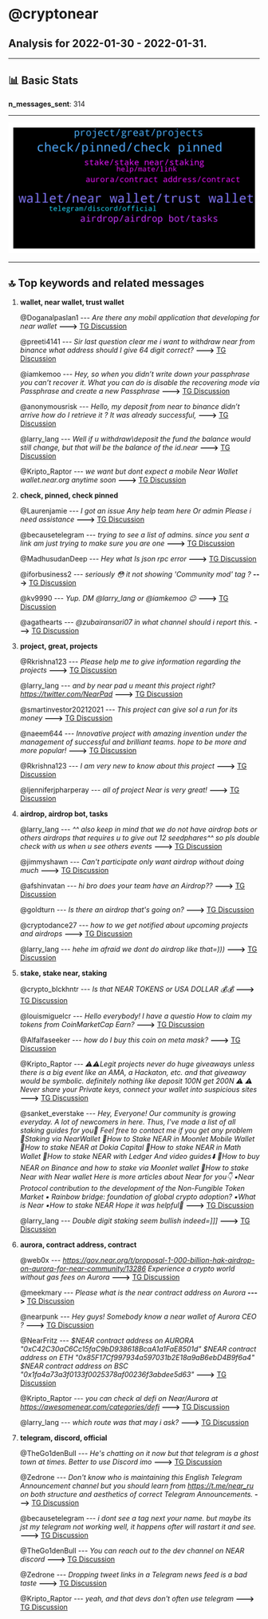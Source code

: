 # **@cryptonear**
 ## Analysis for **2022-01-30** - **2022-01-31**.

---

## 📊 **Basic Stats**

**n_messages_sent**: 314

---
![wordcloud](cryptonear_1Days_wordcloud.png)

---


## 🔝 **Top keywords and related messages**

1. **wallet, near wallet, trust wallet**

    @Doganalpaslan1 --- *Are there any mobil application that developing for near wallet* **--->** [TG Discussion](https://t.me/cryptonear/323426)

    @preeti4141 --- *Sir last question clear me i want to withdraw near from binance what address should I give 64 digit correct?* **--->** [TG Discussion](https://t.me/cryptonear/322563)

    @iamkemoo --- *Hey, so when you didn’t write down your passphrase you can’t recover it. What you can do is disable the recovering mode via Passphrase and create a new Passphrase* **--->** [TG Discussion](https://t.me/cryptonear/319208)

    @anonymousrisk --- *Hello, my deposit from near to binance didn’t arrive how do I retrieve it ? It was already successful,* **--->** [TG Discussion](https://t.me/cryptonear/321422)

    @larry_lang --- *Well if u withdraw\deposit the fund the balance would still change, but that will be the balance of the id.near* **--->** [TG Discussion](https://t.me/cryptonear/322557)

    @Kripto_Raptor --- *we want but dont expect a mobile Near Wallet wallet.near.org anytime soon* **--->** [TG Discussion](https://t.me/cryptonear/323453)

2. **check, pinned, check pinned**

    @Laurenjamie --- *I got an issue  Any help team here Or admin Please i need assistance* **--->** [TG Discussion](https://t.me/cryptonear/323198)

    @becausetelegram --- *trying to see a list of admins. since you sent a link am just trying to make sure you are one* **--->** [TG Discussion](https://t.me/cryptonear/323376)

    @MadhusudanDeep --- *Hey what Is json rpc error* **--->** [TG Discussion](https://t.me/cryptonear/320623)

    @iforbusiness2 --- *seriously 😳 it not showing 'Community mod' tag ?* **--->** [TG Discussion](https://t.me/cryptonear/323379)

    @kv9990 --- *Yup. DM @larry_lang or @iamkemoo 😉* **--->** [TG Discussion](https://t.me/cryptonear/320984)

    @agathearts --- *@zubairansari07 in what channel should i report this.* **--->** [TG Discussion](https://t.me/cryptonear/322804)

3. **project, great, projects**

    @Rkrishna123 --- *Please help me to give information regarding the projects* **--->** [TG Discussion](https://t.me/cryptonear/319460)

    @larry_lang --- *and by near pad u meant this project right? https://twitter.com/NearPad* **--->** [TG Discussion](https://t.me/cryptonear/322362)

    @smartinvestor20212021 --- *This project can give sol a run for its money* **--->** [TG Discussion](https://t.me/cryptonear/319274)

    @naeem644 --- *Innovative project with amazing invention under the management of successful and brilliant teams. hope to be more and more popular!* **--->** [TG Discussion](https://t.me/cryptonear/320134)

    @Rkrishna123 --- *I am very new to know about this project* **--->** [TG Discussion](https://t.me/cryptonear/319458)

    @ljenniferjpharperay --- *all of project Near is very great!* **--->** [TG Discussion](https://t.me/cryptonear/319993)

4. **airdrop, airdrop bot, tasks**

    @larry_lang --- *^^ also keep in mind that we do not have airdrop bots or others airdrops that requires u to give out 12 seedphares^^ so pls double check with us when u see others events* **--->** [TG Discussion](https://t.me/cryptonear/321145)

    @jimmyshawn --- *Can't participate only want airdrop without doing much* **--->** [TG Discussion](https://t.me/cryptonear/322159)

    @afshinvatan --- *hi bro does your team have an Airdrop??* **--->** [TG Discussion](https://t.me/cryptonear/321469)

    @goldturn --- *Is there an airdrop that's going on?* **--->** [TG Discussion](https://t.me/cryptonear/320579)

    @cryptodance27 --- *how to we get notified about upcoming projects and airdrops* **--->** [TG Discussion](https://t.me/cryptonear/320451)

    @larry_lang --- *hehe im afraid we dont do airdrop like that=)))* **--->** [TG Discussion](https://t.me/cryptonear/322160)

5. **stake, stake near, staking**

    @crypto_blckhntr --- *Is that NEAR TOKENS or USA DOLLAR 💰💰* **--->** [TG Discussion](https://t.me/cryptonear/323535)

    @louismiguelcr --- *Hello everybody! I have a questio How to claim my tokens from CoinMarketCap Earn?* **--->** [TG Discussion](https://t.me/cryptonear/319836)

    @Alfalfaseeker --- *how do I buy this coin on meta mask?* **--->** [TG Discussion](https://t.me/cryptonear/322576)

    @Kripto_Raptor --- *⚠️⚠️Legit projects never do huge giveaways unless there is a big event like an AMA, a Hackaton, etc. and that giveaway would be symbolic. definitely nothing like deposit 100N get 200N ⚠️ ⚠️ Never share your Private keys, connect your wallet into suspicious sites* **--->** [TG Discussion](https://t.me/cryptonear/321476)

    @sanket_everstake --- *Hey, Everyone!  Our community is growing everyday. A lot of newcomers in here. Thus, I've made a list of all staking guides for you🙌  Feel free to contact me if you get any problem   🔶Staking via NearWallet   🔶How to Stake NEAR  in Moonlet Mobile Wallet  🔶How to stake NEAR at Dokia Capital  🔶How to stake NEAR in Math Wallet  🔶How to stake NEAR with Ledger  And video guides⬇️  🔷How to buy NEAR on Binance and how to stake via Moonlet wallet  🔷How to stake Near with Near wallet  Here is more articles about Near for you👇  ▪️Near Protocol contribution to the development of the Non-Fungible Token Market  ▪️ Rainbow bridge: foundation of global crypto adoption?  ▪️What is Near   ▪️How to stake NEAR  Hope it was helpful🤞* **--->** [TG Discussion](https://t.me/cryptonear/322228)

    @larry_lang --- *Double digit staking seem bullish indeed=]]]* **--->** [TG Discussion](https://t.me/cryptonear/322215)

6. **aurora, contract address, contract**

    @web0x --- *https://gov.near.org/t/proposal-1-000-billion-hak-airdrop-on-aurora-for-near-community/13286  Experience a crypto world without gas fees on Aurora* **--->** [TG Discussion](https://t.me/cryptonear/322422)

    @meekmary --- *Please what is the near contract address on Aurora* **--->** [TG Discussion](https://t.me/cryptonear/322807)

    @nearpunk --- *Hey guys! Somebody know a near wallet of Aurora CEO ?* **--->** [TG Discussion](https://t.me/cryptonear/321804)

    @NearFritz --- *$NEAR contract address on AURORA  "0xC42C30aC6Cc15faC9bD938618BcaA1a1FaE8501d"  $NEAR contract address on ETH "0x85F17Cf997934a597031b2E18a9aB6ebD4B9f6a4"  $NEAR contract address on BSC "0x1fa4a73a3f0133f0025378af00236f3abdee5d63"* **--->** [TG Discussion](https://t.me/cryptonear/319380)

    @Kripto_Raptor --- *you can check al defi on Near/Aurora at https://awesomenear.com/categories/defi* **--->** [TG Discussion](https://t.me/cryptonear/321772)

    @larry_lang --- *which route was that may i ask?* **--->** [TG Discussion](https://t.me/cryptonear/320943)

7. **telegram, discord, official**

    @TheGo1denBull --- *He's chatting on it now but that telegram is a ghost town at times. Better to use Discord imo* **--->** [TG Discussion](https://t.me/cryptonear/321847)

    @Zedrone --- *Don't know who is maintaining this English Telegram Announcement channel but you should learn from https://t.me/near_ru on both structure and aesthetics of correct Telegram Announcements.* **--->** [TG Discussion](https://t.me/cryptonear/323538)

    @becausetelegram --- *i dont see a tag next your name. but maybe its jst my telegram not working well, it happens ofter will rastart it and see.* **--->** [TG Discussion](https://t.me/cryptonear/323378)

    @TheGo1denBull --- *You can reach out to the dev channel on NEAR discord* **--->** [TG Discussion](https://t.me/cryptonear/321842)

    @Zedrone --- *Dropping tweet links in a Telegram news feed is a bad taste* **--->** [TG Discussion](https://t.me/cryptonear/323539)

    @Kripto_Raptor --- *yeah, and that devs don't often use telegram* **--->** [TG Discussion](https://t.me/cryptonear/321853)

